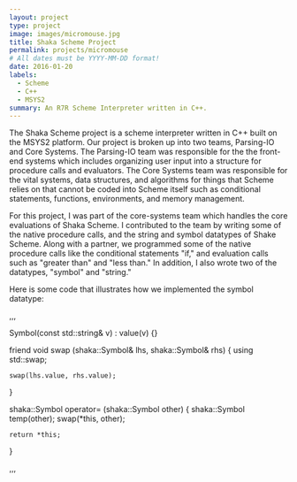 ```yaml
---
layout: project
type: project
image: images/micromouse.jpg
title: Shaka Scheme Project
permalink: projects/micromouse
# All dates must be YYYY-MM-DD format!
date: 2016-01-20
labels:
  - Scheme
  - C++
  - MSYS2 
summary: An R7R Scheme Interpreter written in C++.
---
```


The Shaka Scheme project is a scheme interpreter written in C++ built on the MSYS2 platform. Our project is broken up into two teams, Parsing-IO and Core Systems. The Parsing-IO team was responsible for the the front-end systems which includes organizing user input into a structure for procedure calls and evaluators. The Core Systems team was responsible for the vital systems, data structures, and algorithms for things that Scheme relies on that cannot be coded into Scheme itself such as conditional statements, functions, environments, and memory management.       

For this project, I was part of the core-systems team which handles the core evaluations of Shaka Scheme. I contributed to the team by writing some of the native procedure calls, and the string and symbol datatypes of Shake Scheme. Along with a partner, we programmed some of the native procedure calls like the conditional statements "if," and evaluation calls such as "greater than" and "less than." In addition, I also wrote two of the datatypes, "symbol" and "string."        

Here is some code that illustrates how we implemented the symbol datatype:

,,,

Symbol(const std::string& v) :
      value(v) {}

  friend void swap (shaka::Symbol& lhs, shaka::Symbol& rhs) {
    using std::swap;

    swap(lhs.value, rhs.value);
  }

  shaka::Symbol operator= (shaka::Symbol other) {
    shaka::Symbol temp(other);
    swap(*this, other);

    return *this;
  }
  
,,,




